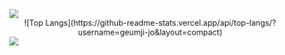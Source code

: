 
<img src="https://capsule-render.vercel.app/api?type=waving&color=ADBAE3&height=150&section=header&text=WELCOME!GeunjiGithub&fontColor=4D377B&fontSize=50&animation=fadeIn&fontAlignY=35" />
<div align="center">
![Top Langs](https://github-readme-stats.vercel.app/api/top-langs/?username=geumji-jo&layout=compact)
</div>

<img src="https://capsule-render.vercel.app/api?type=waving&color=D0C8E6&height=150&section=footer" />
